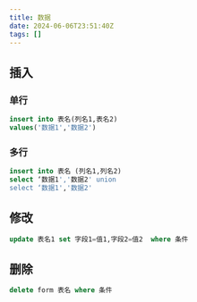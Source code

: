 ```yaml
---
title: 数据
date: 2024-06-06T23:51:40Z
tags: []
---
```



## 插入

### 单行

```sql
insert into 表名(列名1,表名2)
values('数据1','数据2')
```

### 多行

```sql
insert into 表名 (列名1,列名2)
select ‘数据1','数据2' union
select ‘数据1','数据2'
```

## 修改

```sql
update 表名1 set 字段1=值1,字段2=值2  where 条件
```

## 删除

```sql
delete form 表名 where 条件
```
